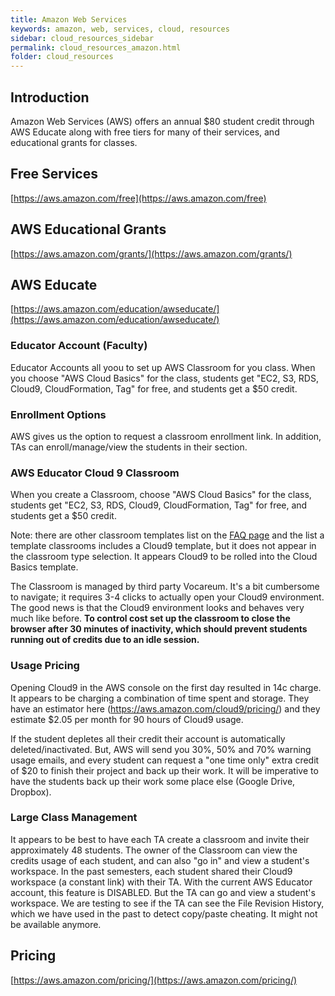 ```yaml
---
title: Amazon Web Services
keywords: amazon, web, services, cloud, resources
sidebar: cloud_resources_sidebar
permalink: cloud_resources_amazon.html
folder: cloud_resources
---
```


## Introduction

Amazon Web Services (AWS) offers an annual $80 student credit through AWS Educate along with free tiers for many of their services, and educational grants for classes.

## Free Services

[https://aws.amazon.com/free](https://aws.amazon.com/free)

## AWS Educational Grants

[https://aws.amazon.com/grants/](https://aws.amazon.com/grants/)

## AWS Educate

[https://aws.amazon.com/education/awseducate/](https://aws.amazon.com/education/awseducate/)

### Educator Account (Faculty)
Educator Accounts all yoou to set up AWS Classroom for you class. When you choose "AWS Cloud Basics" for the class, students get "EC2, S3, RDS, Cloud9, CloudFormation, Tag" for free, and students get a $50 credit.

### Enrollment Options
AWS gives us the option to request a classroom enrollment link. In addition, TAs can enroll/manage/view the students in their section.

### AWS Educator Cloud 9 Classroom
When you create a Classroom, choose "AWS Cloud Basics" for the class, students get "EC2, S3, RDS, Cloud9, CloudFormation, Tag" for free, and students get a $50 credit.

Note: there are other classroom templates list on the [FAQ page](https://www.awseducate.com/educator/s/learn-more-about-aws-educate-classrooms) and the list a template classrooms includes a Cloud9 template, but it does not appear in the classroom type selection. It appears Cloud9 to be rolled into the Cloud Basics template.

The Classroom is managed by third party Vocareum. It's a bit cumbersome to navigate; it requires 3-4 clicks to actually open your Cloud9 environment. The good news is that the Cloud9 environment looks and behaves very much like before. **To control cost set up the classroom to close the browser after 30 minutes of inactivity, which should prevent students running out of credits due to an idle session.**

### Usage Pricing
Opening Cloud9 in the AWS console on the first day resulted in 14c charge. It appears to be charging a combination of time spent and storage. They have an estimator here (https://aws.amazon.com/cloud9/pricing/) and they estimate $2.05 per month for 90 hours of Cloud9 usage.

If the student depletes all their credit their account is automatically deleted/inactivated. But, AWS will send you 30%, 50% and 70% warning usage emails, and every student can request a "one time only" extra credit of $20 to finish their project and back up their work. It will be imperative to have the students back up their work some place else (Google Drive, Dropbox).

### Large Class Management
It appears to be best to have each TA create a classroom and invite their approximately 48 students. The owner of the Classroom can view the credits usage of each student, and can also "go in" and view a student's workspace. In the past semesters, each student shared their Cloud9 workspace (a constant link) with their TA. With the current AWS Educator account, this feature is DISABLED. But the TA can go and view a student's workspace. We are testing to see if the TA can see the File Revision History, which we have used in the past to detect copy/paste cheating. It might not be available anymore.

## Pricing

[https://aws.amazon.com/pricing/](https://aws.amazon.com/pricing/)
